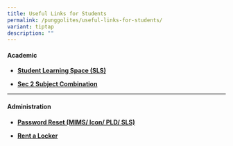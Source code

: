 ```yaml
---
title: Useful Links for Students
permalink: /punggolites/useful-links-for-students/
variant: tiptap
description: ""
---
```

<h4><strong>Academic</strong></h4>
<ul data-tight="true" class="tight">
<li>
<p><strong><a href="https://vle.learning.moe.edu.sg/login" rel="noopener noreferrer nofollow" target="_blank">Student Learning Space (SLS)</a></strong>
</p>
</li>
<li>
<p><strong><a href="https://www.punggolsec.moe.edu.sg/sec-2-subject-combination/" rel="noopener nofollow" target="_blank">Sec 2 Subject Combination</a></strong>
</p>
</li>
</ul>
<hr>
<h4><strong>Administration</strong></h4>
<ul data-tight="true" class="tight">
<li>
<p><strong><a href="https://form.gov.sg/5e659fdb6bbaaf0011251cc9" rel="noopener noreferrer nofollow" target="_blank">Password Reset (MIMS/ Icon/ PLD/ SLS)</a></strong>
</p>
</li>
<li>
<p><strong><a href="https://punggolsec.moe.edu.sg/punggolites/useful-links/useful-links-for-students/rent-a-locker/" rel="noopener noreferrer nofollow" target="_blank">Rent a Locker</a></strong>
</p>
<p></p>
</li>
</ul>
<p></p>
<p></p>
